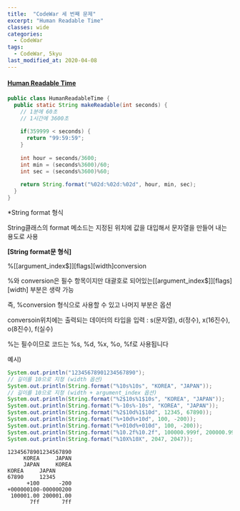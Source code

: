 ```yaml
---
title:  "CodeWar 세 번째 문제"
excerpt: "Human Readable Time"
classes: wide
categories:
  - CodeWar
tags:
  - CodeWar, 5kyu
last_modified_at: 2020-04-08
---
```


#### [Human Readable Time](https://www.codewars.com/kata/52685f7382004e774f0001f7)

```java
public class HumanReadableTime {
  public static String makeReadable(int seconds) {
    // 1분에 60초
    // 1시간에 3600초
    
    if(359999 < seconds) {
      return "99:59:59";
    }
    
    int hour = seconds/3600;
    int min = (seconds%3600)/60;
    int sec = (seconds%3600)%60;
    
    return String.format("%02d:%02d:%02d", hour, min, sec);
  }
}
```



*String format 형식

String클래스의 format 메소드는 지정된 위치에 값을 대입해서 문자열을 만들어 내는 용도로 사용

**[String format문 형식]**

%[[argument_index$]][flags][width]conversion

%와 conversion은 필수 항목이지만 대괄호로 되어있는[[argument_index$]][flags][width] 부분은 생략 가능

즉, %conversion 형식으로 사용할 수 있고 나머지 부분은 옵션

conversoin위치에는 출력되는 데이터의 타입을 입력 : s(문자열), d(정수), x(16진수), o(8진수), f(실수)

%는 필수이므로 코드는 %s, %d, %x, %o, %f로 사용됩니다

예시)

```java
System.out.println("12345678901234567890");
// 길이를 10으로 지정 (width 옵션)
System.out.println(String.format("%10s%10s", "KOREA", "JAPAN"));
// 길이를 10으로 지정 (width + argument_index 옵션)
System.out.println(String.format("%2$10s%1$10s", "KOREA", "JAPAN"));
System.out.println(String.format("%-10s%-10s", "KOREA", "JAPAN"));
System.out.println(String.format("%2$10d%1$10d", 12345, 67890));
System.out.println(String.format("%+10d%+10d", 100, -200));
System.out.println(String.format("%+010d%+010d", 100, -200));
System.out.println(String.format("%10.2f%10.2f", 100000.999f, 200000.999f));
System.out.println(String.format("%10X%10X", 2047, 2047));
```

```
12345678901234567890
     KOREA     JAPAN
     JAPAN     KOREA
KOREA     JAPAN     
67890     12345
      +100      -200
+000000100-000000200
 100001.00 200001.00
       7ff       7ff
```